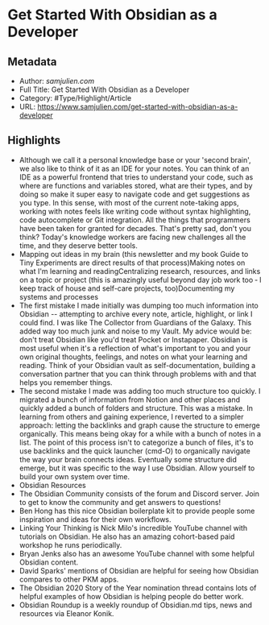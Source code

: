 # Get Started With Obsidian as a Developer

## Metadata

* Author: *samjulien.com*
* Full Title: Get Started With Obsidian as a Developer
* Category: #Type/Highlight/Article
* URL: https://www.samjulien.com/get-started-with-obsidian-as-a-developer

## Highlights

* Although we call it a personal knowledge base or your 'second brain', we also like to think of it as an IDE for your notes. You can think of an IDE as a powerful frontend that tries to understand your code, such as where are functions and variables stored, what are their types, and by doing so make it super easy to navigate code and get suggestions as you type. In this sense, with most of the current note-taking apps, working with notes feels like writing code without syntax highlighting, code autocomplete or Git integration. All the things that programmers have been taken for granted for decades. That's pretty sad, don't you think? Today's knowledge workers are facing new challenges all the time, and they deserve better tools.
* Mapping out ideas in my brain (this newsletter and my book Guide to Tiny Experiments are direct results of that process)Making notes on what I'm learning and readingCentralizing research, resources, and links on a topic or project (this is amazingly useful beyond day job work too ‐ I keep track of house and self-care projects, too)Documenting my systems and processes
* The first mistake I made initially was dumping too much information into Obsidian -- attempting to archive every note, article, highlight, or link I could find. I was like The Collector from Guardians of the Galaxy. This added way too much junk and noise to my Vault. My advice would be: don't treat Obsidian like you'd treat Pocket or Instapaper. Obsidian is most useful when it's a reflection of what's important to you and your own original thoughts, feelings, and notes on what your learning and reading. Think of your Obsidian vault as self-documentation, building a conversation partner that you can think through problems with and that helps you remember things.
* The second mistake I made was adding too much structure too quickly. I migrated a bunch of information from Notion and other places and quickly added a bunch of folders and structure. This was a mistake. In learning from others and gaining experience, I reverted to a simpler approach: letting the backlinks and graph cause the structure to emerge organically. This means being okay for a while with a bunch of notes in a list. The point of this process isn't to categorize a bunch of files, it's to use backlinks and the quick launcher (cmd-O) to organically navigate the way your brain connects ideas. Eventually some structure did emerge, but it was specific to the way I use Obsidian. Allow yourself to build your own system over time.
* Obsidian Resources
* The Obsidian Community consists of the forum and Discord server. Join to get to know the community and get answers to questions!
* Ben Hong has this nice Obsidian boilerplate kit to provide people some inspiration and ideas for their own workflows.
* Linking Your Thinking is Nick Milo's incredible YouTube channel with tutorials on Obsidian. He also has an amazing cohort-based paid workshop he runs periodically.
* Bryan Jenks also has an awesome YouTube channel with some helpful Obsidian content.
* David Sparks' mentions of Obsidian are helpful for seeing how Obsidian compares to other PKM apps.
* The Obsidian 2020 Story of the Year nomination thread contains lots of helpful examples of how Obsidian is helping people do better work.
* Obsidian Roundup is a weekly roundup of Obsidian.md tips, news and resources via Eleanor Konik.
